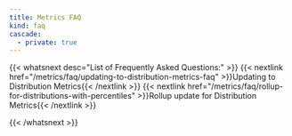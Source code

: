 ```yaml
---
title: Metrics FAQ
kind: faq
cascade:
  - private: true
---
```


{{< whatsnext desc="List of Frequently Asked Questions:" >}}
    {{< nextlink href="/metrics/faq/updating-to-distribution-metrics-faq" >}}Updating to Distribution Metrics{{< /nextlink >}}
    {{< nextlink href="/metrics/faq/rollup-for-distributions-with-percentiles" >}}Rollup update for Distribution Metrics{{< /nextlink >}}
    
{{< /whatsnext >}}
